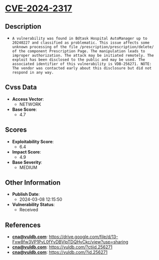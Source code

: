 
# [CVE-2024-2317](https://cve.mitre.org/cgi-bin/cvename.cgi?name=CVE-2024-2317)

## Description

- `A vulnerability was found in Bdtask Hospital AutoManager up to 20240227 and classified as problematic. This issue affects some unknown processing of the file /prescription/prescription/delete/ of the component Prescription Page. The manipulation leads to improper authorization. The attack may be initiated remotely. The exploit has been disclosed to the public and may be used. The associated identifier of this vulnerability is VDB-256271. NOTE: The vendor was contacted early about this disclosure but did not respond in any way.`

## Cvss Data

- **Access Vector**:
  - NETWORK
- **Base Score**:
  - 4.7

## Scores

- **Exploitability Score**:
  - 6.4
- **Impact Score**:
  - 4.9
- **Base Severity**:
  - MEDIUM

## Other Information

- **Publish Date**:
  - 2024-03-08 12:15:50
- **Vulnerability Status**:
  - Received

## References

- **cna@vuldb.com**: https://drive.google.com/file/d/13-Fxw8fw3VP1PvL0fYvDBVlpTDQHyCkc/view?usp=sharing
- **cna@vuldb.com**: https://vuldb.com/?ctiid.256271
- **cna@vuldb.com**: https://vuldb.com/?id.256271
